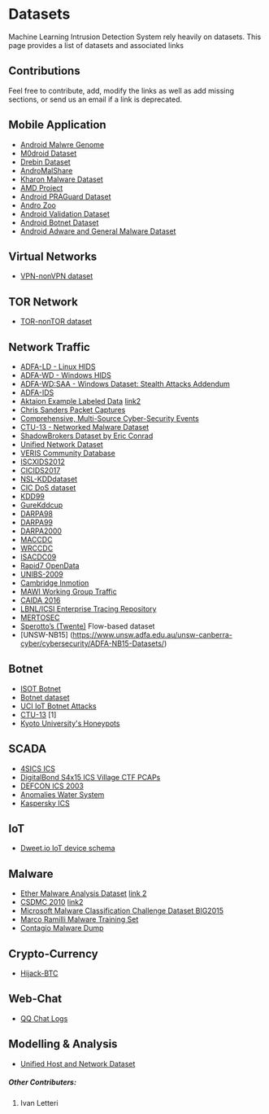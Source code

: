 # Datasets
Machine Learning Intrusion Detection System rely heavily on datasets. This page provides a list of datasets
and associated links

## Contributions
Feel free to contribute, add, modify the links as well as add missing sections, or send us an email if a link is deprecated.


## Mobile Application
* [Android Malwre Genome](http://www.malgenomeproject.org/)
* [M0droid Dataset](http://m0droid.netai.net/modroid/)
* [Drebin Dataset](http://user.informatik.uni-goettingen.de/~darp/drebin/)
* [AndroMalShare](http://sanddroid.xjtu.edu.cn:8080/#home)
* [Kharon Malware Dataset](http://kharon.gforge.inria.fr/dataset/)
* [AMD Project](http://amd.arguslab.org/)
* [Android PRAGuard Dataset](http://pralab.diee.unica.it/en/AndroidPRAGuardDataset)
* [Andro Zoo](https://androzoo.uni.lu/)
* [Android Validation Dataset](http://www.unb.ca/cic/datasets/android-validation.html)
* [Android Botnet Dataset](http://www.unb.ca/cic/datasets/android-botnet.html)
* [Android Adware and General Malware Dataset](http://www.unb.ca/cic/datasets/android-adware.html)

## Virtual Networks
* [VPN-nonVPN dataset](http://www.unb.ca/cic/datasets/vpn.html)


## TOR Network
* [TOR-nonTOR dataset](http://www.unb.ca/cic/datasets/tor.html)

## Network Traffic 
* [ADFA-LD - Linux HIDS](https://www.unsw.adfa.edu.au/unsw-canberra-cyber/cybersecurity/ADFA-IDS-Datasets/) 
* [ADFA-WD - Windows HIDS](https://www.unsw.adfa.edu.au/unsw-canberra-cyber/cybersecurity/ADFA-IDS-Datasets/)
* [ADFA-WD:SAA - Windows Dataset: Stealth Attacks Addendum](https://www.unsw.adfa.edu.au/unsw-canberra-cyber/cybersecurity/ADFA-IDS-Datasets/)
* [ADFA-IDS](https://www.azsecure-data.org/other-data.html)
* [Aktaion Example Labeled Data](https://github.com/jzadeh/Aktaion) [link2](https://www.azsecure-data.org/other-data.html)
* [Chris Sanders Packet Captures](https://github.com/chrissanders/packets)
* [Comprehensive, Multi-Source Cyber-Security Events](https://csr.lanl.gov/data/cyber1/)
* [CTU-13 - Networked Malware Dataset](https://mcfp.weebly.com/the-ctu-13-dataset-a-labeled-dataset-with-botnet-normal-and-background-traffic.html)
* [ShadowBrokers Dataset by Eric Conrad](http://www.ericconrad.com/2017/04/shadowbrokers-pcaps-etc.html)
* [Unified Network Dataset](https://csr.lanl.gov/data/2017.html)
* [VERIS Community Database](https://github.com/vz-risk/VCDB)
* [ISCXIDS2012](http://www.unb.ca/cic/datasets/ids.html)
* [CICIDS2017](http://www.unb.ca/cic/datasets/ids-2017.html)
* [NSL-KDDdataset](http://www.unb.ca/cic/datasets/nsl.html)
* [CIC DoS dataset](http://www.unb.ca/cic/datasets/dos-dataset.html)
* [KDD99](http://kdd.ics.uci.edu/databases/kddcup99/kddcup99.html)
* [GureKddcup](http://www.sc.ehu.es/acwaldap/gureKddcup/)
* [DARPA98](https://www.ll.mit.edu/ideval/data/)
* [DARPA99](https://www.ll.mit.edu/ideval/data/)
* [DARPA2000](https://www.ll.mit.edu/ideval/data/)
* [MACCDC](https://www.netresec.com/?page=MACCDC)
* [WRCCDC](https://archive.wrccdc.org/pcaps/)
* [ISACDC09](http://www.westpoint.edu/crc/SitePages/DataSets.aspx)
* [Rapid7 OpenData](https://opendata.rapid7.com/)
* [UNIBS-2009](http://netweb.ing.unibs.it/~ntw/tools/traces/)
* [Cambridge Inmotion](https://crawdad.org/cambridge/inmotion/20051001/)
* [MAWI Working Group Traffic](http://mawi.wide.ad.jp/mawi/)
* [CAIDA 2016](http://www.caida.org/data/passive/passive_2016_dataset.xml)
* [LBNL/ICSI Enterprise Tracing Repository](https://www.icir.org/enterprise-tracing/download.html)
* [MERTOSEC](http://projects.laas.fr/METROSEC/)
* [Sperotto’s (Twente)](https://research.utwente.nl/en/publications/a-labeled-data-set-for-flow-based-intrusion-detection) Flow-based dataset
* [UNSW-NB15] (https://www.unsw.adfa.edu.au/unsw-canberra-cyber/cybersecurity/ADFA-NB15-Datasets/)

## Botnet
* [ISOT Botnet](https://www.uvic.ca/engineering/ece/isot/datasets/)
* [Botnet dataset](http://www.unb.ca/cic/datasets/botnet.html)
* [UCI IoT Botnet Attacks](http://archive.ics.uci.edu/ml/datasets/detection_of_IoT_botnet_attacks_N_BaIoT)
* [CTU-13](https://www.stratosphereips.org/datasets-ctu13/) [1]
* [Kyoto University's Honeypots](http://www.takakura.com/Kyoto_data/)

## SCADA
* [4SICS ICS](https://www.netresec.com/?page=PCAP4SICS)
* [DigitalBond S4x15 ICS Village CTF PCAPs](https://www.netresec.com/?page=DigitalBond_S4)
* [DEFCON ICS 2003](https://media.defcon.org/DEFCON23/DEFCON23villages/DEFCON23icsvillage/DEFCON23ICSVillagepacketcaptures.rar)
* [Anomalies Water System](https://www.sciencedirect.com/science/article/pii/S2352340917303402)
* [Kaspersky ICS](https://box.kaspersky.com/d/56ad570fca/?p=/)

## IoT
* [Dweet.io IoT device schema](https://eprints.soton.ac.uk/407966/)


## Malware
* [Ether Malware Analysis Dataset](http://ether.gtisc.gatech.edu/malware.html) [link 2](https://www.azsecure-data.org/other-data.html)
* [CSDMC 2010](http://csmining.org/index.php/malicious-software-datasets-.html) [link2](https://www.azsecure-data.org/other-data.html)
* [Microsoft Malware Classification Challenge Dataset BIG2015](https://www.kaggle.com/c/malware-classification)
* [Marco Ramilli Malware Training Set](https://github.com/marcoramilli/MalwareTrainingSets)
* [Contagio Malware Dump](http://contagiodump.blogspot.com/2013/04/collection-of-pcap-files-from-malware.html)

## Crypto-Currency
* [Hijack-BTC](https://github.com/nsg-ethz/hijack-btc)

## Web-Chat
* [QQ Chat Logs](https://www.azsecure-data.org/other-data.html)

## Modelling & Analysis
* [Unified Host and Network Dataset](https://csr.lanl.gov/data/2017.html)

##### Other Contributers:
 1. Ivan Letteri
